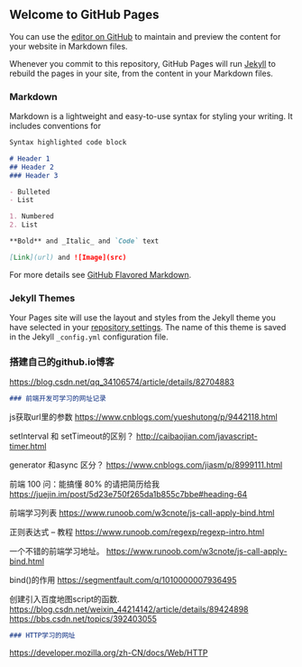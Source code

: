 ## Welcome to GitHub Pages

You can use the [editor on GitHub](https://github.com/tianmengmengliang/jpt.github.io/edit/master/README.md) to maintain and preview the content for your website in Markdown files.

Whenever you commit to this repository, GitHub Pages will run [Jekyll](https://jekyllrb.com/) to rebuild the pages in your site, from the content in your Markdown files.

### Markdown

Markdown is a lightweight and easy-to-use syntax for styling your writing. It includes conventions for

```markdown
Syntax highlighted code block

# Header 1
## Header 2
### Header 3

- Bulleted
- List

1. Numbered
2. List

**Bold** and _Italic_ and `Code` text

[Link](url) and ![Image](src)
```

For more details see [GitHub Flavored Markdown](https://guides.github.com/features/mastering-markdown/).

### Jekyll Themes

Your Pages site will use the layout and styles from the Jekyll theme you have selected in your [repository settings](https://github.com/tianmengmengliang/jpt.github.io/settings). The name of this theme is saved in the Jekyll `_config.yml` configuration file.


### 搭建自己的github.io博客
https://blog.csdn.net/qq_34106574/article/details/82704883


```markdown
### 前端开发可学习的网址记录
```
js获取url里的参数
https://www.cnblogs.com/yueshutong/p/9442118.html

setInterval 和 setTimeout的区别？
http://caibaojian.com/javascript-timer.html

generator 和async 区分？
https://www.cnblogs.com/jiasm/p/8999111.html

前端 100 问：能搞懂 80% 的请把简历给我
https://juejin.im/post/5d23e750f265da1b855c7bbe#heading-64

前端学习列表
https://www.runoob.com/w3cnote/js-call-apply-bind.html

正则表达式 – 教程
https://www.runoob.com/regexp/regexp-intro.html

一个不错的前端学习地址。
https://www.runoob.com/w3cnote/js-call-apply-bind.html

bind()的作用
https://segmentfault.com/q/1010000007936495

创建引入百度地图script的函数.
https://blog.csdn.net/weixin_44214142/article/details/89424898
https://bbs.csdn.net/topics/392403055
  
  

```markdown
### HTTP学习的网址
```
https://developer.mozilla.org/zh-CN/docs/Web/HTTP

